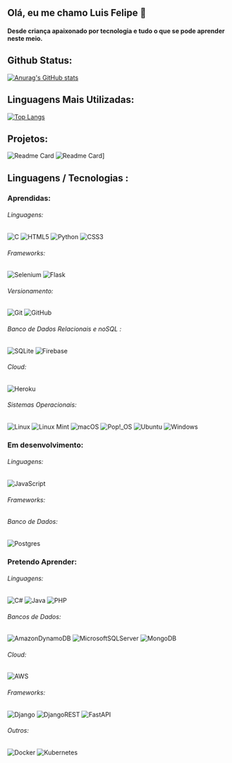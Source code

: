 ## Olá, eu me chamo Luis Felipe 👋
#### Desde criança apaixonado por tecnologia e tudo o que se pode aprender neste meio.

## Github Status:
[![Anurag's GitHub stats](https://github-readme-stats.vercel.app/api?username=Dusbeat&theme=dark&show_icons=true)](https://github.com/Dusbeat/devweekgit.github.io)

## Linguagens Mais Utilizadas:
[![Top Langs](https://github-readme-stats.vercel.app/api/top-langs/?username=Dusbeat&layout=compact&theme=dark)](https://github.com/anuraghazra/github-readme-stats)

## Projetos:
![Readme Card](https://github-readme-stats.vercel.app/api/pin/?username=Dusbeat&repo=devweekgit.github.io&theme=dark)
![Readme Card](https://github-readme-stats.vercel.app/api/pin/?username=Dusbeat&repo=iFinance&theme=dark)]


## Linguagens / Tecnologias :
### Aprendidas:
###### Linguagens:
![C](https://img.shields.io/badge/c-%2300599C.svg?style=for-the-badge&logo=c&logoColor=white)
![HTML5](https://img.shields.io/badge/html5-%23E34F26.svg?style=for-the-badge&logo=html5&logoColor=white)
![Python](https://img.shields.io/badge/python-3670A0?style=for-the-badge&logo=python&logoColor=ffdd54)
![CSS3](https://img.shields.io/badge/css3-%231572B6.svg?style=for-the-badge&logo=css3&logoColor=white)

###### Frameworks:
![Selenium](https://img.shields.io/badge/-selenium-%43B02A?style=for-the-badge&logo=selenium&logoColor=white)
![Flask](https://img.shields.io/badge/flask-%23000.svg?style=for-the-badge&logo=flask&logoColor=white)

###### Versionamento:
![Git](https://img.shields.io/badge/git-%23F05033.svg?style=for-the-badge&logo=git&logoColor=white)
![GitHub](https://img.shields.io/badge/github-%23121011.svg?style=for-the-badge&logo=github&logoColor=white)

###### Banco de Dados Relacionais e noSQL :
![SQLite](https://img.shields.io/badge/sqlite-%2307405e.svg?style=for-the-badge&logo=sqlite&logoColor=white)
![Firebase](https://img.shields.io/badge/Firebase-039BE5?style=for-the-badge&logo=Firebase&logoColor=white)

###### Cloud:
![Heroku](https://img.shields.io/badge/heroku-%23430098.svg?style=for-the-badge&logo=heroku&logoColor=white)

###### Sistemas Operacionais:
![Linux](https://img.shields.io/badge/Linux-FCC624?style=for-the-badge&logo=linux&logoColor=black)
![Linux Mint](https://img.shields.io/badge/Linux%20Mint-87CF3E?style=for-the-badge&logo=Linux%20Mint&logoColor=white)
![macOS](https://img.shields.io/badge/mac%20os-000000?style=for-the-badge&logo=macos&logoColor=F0F0F0)
![Pop!\_OS](https://img.shields.io/badge/Pop!_OS-48B9C7?style=for-the-badge&logo=Pop!_OS&logoColor=white)
![Ubuntu](https://img.shields.io/badge/Ubuntu-E95420?style=for-the-badge&logo=ubuntu&logoColor=white)
![Windows](https://img.shields.io/badge/Windows-0078D6?style=for-the-badge&logo=windows&logoColor=white)

### Em desenvolvimento:
###### Linguagens:
![JavaScript](https://img.shields.io/badge/javascript-%23323330.svg?style=for-the-badge&logo=javascript&logoColor=%23F7DF1E)

###### Frameworks:


###### Banco de Dados:
![Postgres](https://img.shields.io/badge/postgres-%23316192.svg?style=for-the-badge&logo=postgresql&logoColor=white)

### Pretendo Aprender:
###### Linguagens:
![C#](https://img.shields.io/badge/c%23-%23239120.svg?style=for-the-badge&logo=c-sharp&logoColor=white)
![Java](https://img.shields.io/badge/java-%23ED8B00.svg?style=for-the-badge&logo=java&logoColor=white)
![PHP](https://img.shields.io/badge/php-%23777BB4.svg?style=for-the-badge&logo=php&logoColor=white)

###### Bancos de Dados:
![AmazonDynamoDB](https://img.shields.io/badge/Amazon%20DynamoDB-4053D6?style=for-the-badge&logo=Amazon%20DynamoDB&logoColor=white)
![MicrosoftSQLServer](https://img.shields.io/badge/Microsoft%20SQL%20Sever-CC2927?style=for-the-badge&logo=microsoft%20sql%20server&logoColor=white)
![MongoDB](https://img.shields.io/badge/MongoDB-%234ea94b.svg?style=for-the-badge&logo=mongodb&logoColor=white)

###### Cloud:
![AWS](https://img.shields.io/badge/AWS-%23FF9900.svg?style=for-the-badge&logo=amazon-aws&logoColor=white)

###### Frameworks:
![Django](https://img.shields.io/badge/django-%23092E20.svg?style=for-the-badge&logo=django&logoColor=white)
![DjangoREST](https://img.shields.io/badge/DJANGO-REST-ff1709?style=for-the-badge&logo=django&logoColor=white&color=ff1709&labelColor=gray)
![FastAPI](https://img.shields.io/badge/FastAPI-005571?style=for-the-badge&logo=fastapi)

###### Outros:
![Docker](https://img.shields.io/badge/docker-%230db7ed.svg?style=for-the-badge&logo=docker&logoColor=white)
![Kubernetes](https://img.shields.io/badge/kubernetes-%23326ce5.svg?style=for-the-badge&logo=kubernetes&logoColor=white)
<!--

**Dusbeat/Dusbeat** is a ✨ _special_ ✨ repository because its `README.md` (this file) appears on your GitHub profile.

Here are some ideas to get you started:

- 🔭 I’m currently working on ...
- 🌱 I’m currently learning ...
- 👯 I’m looking to collaborate on ...
- 🤔 I’m looking for help with ...
- 💬 Ask me about ...
- 📫 How to reach me: ...
- 😄 Pronouns: ...
- ⚡ Fun fact: ...
-->
